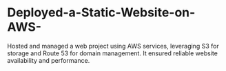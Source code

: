 # Deployed-a-Static-Website-on-AWS-
Hosted and managed a web project using AWS services,  leveraging S3 for storage and Route 53 for domain management. It  ensured reliable website availability and performance.
